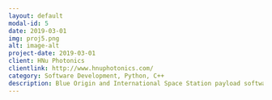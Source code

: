 ```yaml
---
layout: default
modal-id: 5
date: 2019-03-01
img: proj5.png
alt: image-alt
project-date: 2019-03-01
client: HNu Photonics
clientlink: http://www.hnuphotonics.com/
category: Software Development, Python, C++
description: Blue Origin and International Space Station payload software development.
---
```

